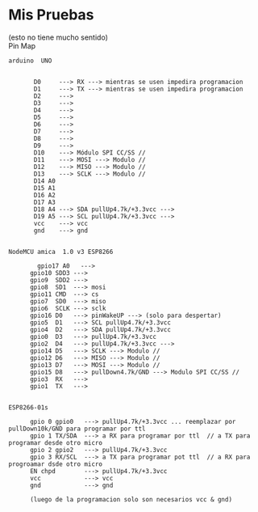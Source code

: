 # Mis Pruebas  
  (esto no tiene mucho sentido)  
  Pin Map  
  
  
	arduino  UNO  
  
		   
		   D0     ---> RX ---> mientras se usen impedira programacion  
		   D1     ---> TX ---> mientras se usen impedira programacion  
		   D2     --->   
		   D3     --->
		   D4     --->
		   D5     --->
		   D6     --->
		   D7     --->  
		   D8     --->
		   D9     ---> 
		   D10    ---> Módulo SPI CC/SS //  
		   D11    ---> MOSI ---> Modulo //  
		   D12    ---> MISO ---> Modulo //  
		   D13    ---> SCLK ---> Modulo //   
		   D14 A0  
		   D15 A1
		   D16 A2 
		   D17 A3 
		   D18 A4 ---> SDA pullUp4.7k/+3.3vcc --->  
		   D19 A5 ---> SCL pullUp4.7k/+3.3vcc --->  
		   vcc    ---> vcc  
		   gnd    ---> gnd  
		  
		  
	NodeMCU amica  1.0 v3 ESP8266  
		  
		    gpio17 A0   --->   
  		  gpio10 SDD3 --->
  		  gpio9  SDD2 --->
  		  gpio8  SD1  ---> mosi
  		  gpio11 CMD  ---> cs
  		  gpio7  SD0  ---> miso
  		  gpio6  SCLK ---> sclk
  		  gpio16 D0   ---> pinWakeUP ---> (solo para despertar)  
  		  gpio5  D1   ---> SCL pullUp4.7k/+3.3vcc 
  		  gpio4  D2   ---> SDA pullUp4.7k/+3.3vcc 
  		  gpio0  D3   ---> pullUp4.7k/+3.3vcc
  		  gpio2  D4   ---> pullUp4.7k/+3.3vcc ---> 
  		  gpio14 D5   ---> SCLK ---> Modulo //  
  		  gpio12 D6   ---> MISO ---> Modulo //  
  		  gpio13 D7   ---> MOSI ---> Modulo //  
  		  gpio15 D8   ---> pullDown4.7k/GND ---> Modulo SPI CC/SS //  
  		  gpio3  RX   --->
  		  gpio1  TX   --->  
		  
		  
	ESP8266-01s  
		  
		  gpio 0 gpio0   ---> pullUp4.7k/+3.3vcc ... reemplazar por pullDown10k/GND para programar por ttl  
		  gpio 1 TX/SDA  ---> a RX para programar por ttl  // a TX para programar desde otro micro  
		  gpio 2 gpio2   ---> pullUp4.7k/+3.3vcc  
		  gpio 3 RX/SCL  ---> a TX para programar pot ttl  // a RX para progroamar dsde otro micro  
		  EN chpd        ---> pullUp4.7k/+3.3vcc  
		  vcc            ---> vcc  
		  gnd            ---> gnd  
   
		  (luego de la programacion solo son necesarios vcc & gnd)  
		  
		  
		  
